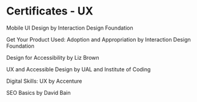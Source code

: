 # Certificates - UX 

Mobile UI Design by Interaction Design Foundation

Get Your Product Used: Adoption and Appropriation by Interaction Design Foundation

Design for Accessibility by Liz Brown

UX and Accessible Design by UAL and Institute of Coding

Digital Skills: UX by Accenture

SEO Basics by David Bain 
